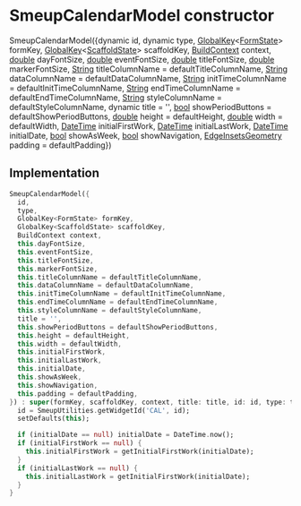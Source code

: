 


# SmeupCalendarModel constructor







SmeupCalendarModel({dynamic id, dynamic type, [GlobalKey](https://api.flutter.dev/flutter/widgets/GlobalKey-class.html)&lt;[FormState](https://api.flutter.dev/flutter/widgets/FormState-class.html)> formKey, [GlobalKey](https://api.flutter.dev/flutter/widgets/GlobalKey-class.html)&lt;[ScaffoldState](https://api.flutter.dev/flutter/material/ScaffoldState-class.html)> scaffoldKey, [BuildContext](https://api.flutter.dev/flutter/widgets/BuildContext-class.html) context, [double](https://api.flutter.dev/flutter/dart-core/double-class.html) dayFontSize, [double](https://api.flutter.dev/flutter/dart-core/double-class.html) eventFontSize, [double](https://api.flutter.dev/flutter/dart-core/double-class.html) titleFontSize, [double](https://api.flutter.dev/flutter/dart-core/double-class.html) markerFontSize, [String](https://api.flutter.dev/flutter/dart-core/String-class.html) titleColumnName = defaultTitleColumnName, [String](https://api.flutter.dev/flutter/dart-core/String-class.html) dataColumnName = defaultDataColumnName, [String](https://api.flutter.dev/flutter/dart-core/String-class.html) initTimeColumnName = defaultInitTimeColumnName, [String](https://api.flutter.dev/flutter/dart-core/String-class.html) endTimeColumnName = defaultEndTimeColumnName, [String](https://api.flutter.dev/flutter/dart-core/String-class.html) styleColumnName = defaultStyleColumnName, dynamic title = '', [bool](https://api.flutter.dev/flutter/dart-core/bool-class.html) showPeriodButtons = defaultShowPeriodButtons, [double](https://api.flutter.dev/flutter/dart-core/double-class.html) height = defaultHeight, [double](https://api.flutter.dev/flutter/dart-core/double-class.html) width = defaultWidth, [DateTime](https://api.flutter.dev/flutter/dart-core/DateTime-class.html) initialFirstWork, [DateTime](https://api.flutter.dev/flutter/dart-core/DateTime-class.html) initialLastWork, [DateTime](https://api.flutter.dev/flutter/dart-core/DateTime-class.html) initialDate, [bool](https://api.flutter.dev/flutter/dart-core/bool-class.html) showAsWeek, [bool](https://api.flutter.dev/flutter/dart-core/bool-class.html) showNavigation, [EdgeInsetsGeometry](https://api.flutter.dev/flutter/painting/EdgeInsetsGeometry-class.html) padding = defaultPadding})





## Implementation

```dart
SmeupCalendarModel({
  id,
  type,
  GlobalKey<FormState> formKey,
  GlobalKey<ScaffoldState> scaffoldKey,
  BuildContext context,
  this.dayFontSize,
  this.eventFontSize,
  this.titleFontSize,
  this.markerFontSize,
  this.titleColumnName = defaultTitleColumnName,
  this.dataColumnName = defaultDataColumnName,
  this.initTimeColumnName = defaultInitTimeColumnName,
  this.endTimeColumnName = defaultEndTimeColumnName,
  this.styleColumnName = defaultStyleColumnName,
  title = '',
  this.showPeriodButtons = defaultShowPeriodButtons,
  this.height = defaultHeight,
  this.width = defaultWidth,
  this.initialFirstWork,
  this.initialLastWork,
  this.initialDate,
  this.showAsWeek,
  this.showNavigation,
  this.padding = defaultPadding,
}) : super(formKey, scaffoldKey, context, title: title, id: id, type: type) {
  id = SmeupUtilities.getWidgetId('CAL', id);
  setDefaults(this);

  if (initialDate == null) initialDate = DateTime.now();
  if (initialFirstWork == null) {
    this.initialFirstWork = getInitialFirstWork(initialDate);
  }
  if (initialLastWork == null) {
    this.initialLastWork = getInitialFirstWork(initialDate);
  }
}
```







